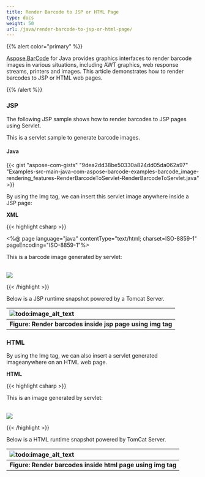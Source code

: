 ```yaml
---
title: Render Barcode to JSP or HTML Page
type: docs
weight: 50
url: /java/render-barcode-to-jsp-or-html-page/
---
```


{{% alert color="primary" %}} 

[Aspose.BarCode](https://apireference.aspose.com/java/barcode/) for Java provides graphics interfaces to render barcode images in various situations, including AWT graphics, web response streams, printers and images. This article demonstrates how to render barcodes to JSP or HTML web pages.

{{% /alert %}} 
### **JSP**
The following JSP sample shows how to render barcodes to JSP pages using Servlet.

This is a servlet sample to generate barcode images.


#### **Java**
{{< gist "aspose-com-gists" "9dea2dd38be50330a824dd05da062a97" "Examples-src-main-java-com-aspose-barcode-examples-barcode_image-rendering_features-RenderBarcodeToServlet-RenderBarcodeToServlet.java" >}}



By using the Img tag, we can insert this servlet image anywhere inside a JSP page:

**XML**

{{< highlight csharp >}}



<%@ page language="java" contentType="text/html; charset=ISO-8859-1" pageEncoding="ISO-8859-1"%>

<!DOCTYPE html PUBLIC "-//W3C//DTD HTML 4.01 Transitional//EN" "http://www.w3.org/TR/html4/loose.dtd">

<html>

<head>

<meta http-equiv="Content-Type" content="text/html; charset=ISO-8859-1">

<title>Insert title here</title>

</head>

<body>

This is a barcode image generated by servlet:

<br />

<img src="http://127.0.0.1:8080/testWeb/servlet/ServletSample" />

</body>

</html>

{{< /highlight >}}

Below is a JSP runtime snapshot powered by a Tomcat Server.

|![todo:image_alt_text](http://i.imgur.com/Nfi7ZRA.png)|
| :- |
|**Figure: Render barcodes inside jsp page using img tag**|
### **HTML**
By using the Img tag, we can also insert a servlet generated imageanywhere on an HTML web page.

**HTML**

{{< highlight csharp >}}

 <html>

<body>

This is an image generated by servlet:

<br />

<img src="http://127.0.0.1:8080/testWeb/servlet/ServletSample" />

</body>

</html>

{{< /highlight >}}

Below is a HTML runtime snapshot powered by TomCat Server.

|![todo:image_alt_text](http://i.imgur.com/MmgA37z.png)|
| :- |
|**Figure: Render barcodes inside html page using img tag**|

